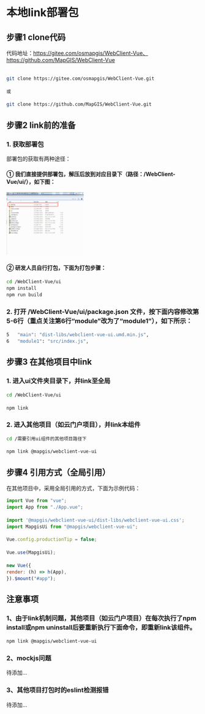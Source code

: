 # 本地link部署包

## 步骤1 clone代码

代码地址：https://gitee.com/osmapgis/WebClient-Vue、https://github.com/MapGIS/WebClient-Vue

 ``` sh

git clone https://gitee.com/osmapgis/WebClient-Vue.git

或

git clone https://github.com/MapGIS/WebClient-Vue.git
```

## 步骤2 link前的准备

### 1. 获取部署包

部署包的获取有两种途径：
#### ① 我们直接提供部署包，解压后放到对应目录下（路径：**/WebClient-Vue/ui/**），如下图：


<img alt="目录示例" src="../assets/images/catalog-show.png" width="40%">

#### ② 研发人员自行打包，下面为打包步骤：
 ``` sh
cd /WebClient-Vue/ui
npm install
npm run build
```
### 2. 打开 **/WebClient-Vue/ui/package.json** 文件，按下面内容修改第5-6行（重点关注第6行“module”改为了“module1”），如下所示：

``` sh
5   "main": "dist-libs/webclient-vue-ui.umd.min.js",
6   "module1": "src/index.js",
```

## 步骤3 在其他项目中link

### 1. 进入ui文件夹目录下，并link至全局
``` sh
cd /WebClient-Vue/ui

npm link
```

### 2. 进入其他项目（如云门户项目），并link本组件
``` sh
cd /需要引用ui组件的其他项目路径下

npm link @mapgis/webclient-vue-ui
```

## 步骤4 引用方式（全局引用）

在其他项目中，采用全局引用的方式，下面为示例代码：

``` javascript
import Vue from "vue";
import App from "./App.vue";

import '@mapgis/webclient-vue-ui/dist-libs/webclient-vue-ui.css';
import MapgisUi from "@mapgis/webclient-vue-ui";

Vue.config.productionTip = false;

Vue.use(MapgisUi);

new Vue({
render: (h) => h(App),
}).$mount("#app");

```

## 注意事项

### 1、由于link机制问题，其他项目（如云门户项目）在每次执行了npm install或npm uninstall后要重新执行下面命令，即重新link该组件。

``` sh
npm link @mapgis/webclient-vue-ui
```

### 2、mockjs问题

待添加...

### 3、其他项目打包时的eslint检测报错

待添加...
